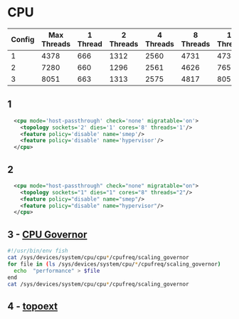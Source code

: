 # CPU

| Config |  Max Threads | 1 Thread | 2 Threads | 4 Threads | 8 Threads | 16 Threads |
|--------|--------------|----------|-----------|-----------|-----------|------------|
|  1     |  4378        | 666      | 1312      | 2560      | 4731      | 4734       |
|  2     |  7280        | 660      | 1296      | 2561      | 4626      | 7656       |
|  3     |  8051        | 663      | 1313      | 2575      | 4817      | 8051       |

## 1
```xml
  <cpu mode='host-passthrough' check='none' migratable='on'>
    <topology sockets='2' dies='1' cores='8' threads='1'/>
    <feature policy='disable' name='smep'/>
    <feature policy='disable' name='hypervisor'/>
  </cpu>
```
## 2
```xml
  <cpu mode="host-passthrough" check="none" migratable="on">
    <topology sockets="1" dies="1" cores="8" threads="2"/>
    <feature policy="disable" name="smep"/>
    <feature policy="disable" name="hypervisor"/>
  </cpu>
```
## 3 - [CPU Governor](https://mathiashueber.com/performance-tweaks-gaming-on-virtual-machines/#ib-toc-anchor-5)
```bash
#!/usr/bin/env fish
cat /sys/devices/system/cpu/cpu*/cpufreq/scaling_governor
for file in (ls /sys/devices/system/cpu/*/cpufreq/scaling_governor)
  echo  "performance" > $file
end
cat /sys/devices/system/cpu/cpu*/cpufreq/scaling_governor
```

## 4 - [topoext](https://mathiashueber.com/performance-tweaks-gaming-on-virtual-machines#ib-toc-anchor-9)
